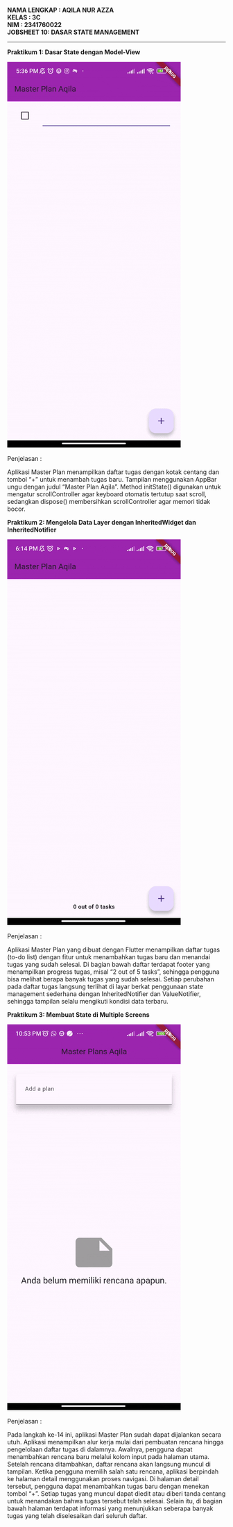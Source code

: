 **NAMA LENGKAP : AQILA NUR AZZA**
<br>**KELAS : 3C**
<br>**NIM : 2341760022**
<br>**JOBSHEET 10: DASAR STATE MANAGEMENT**

--------------------------------------------------------------------------------------------------------------------------------------

**Praktikum 1: Dasar State dengan Model-View**


![Demo Aplikasi](./img/01.gif)

Penjelasan : 

Aplikasi Master Plan menampilkan daftar tugas dengan kotak centang dan tombol “+” untuk menambah tugas baru. Tampilan menggunakan AppBar ungu dengan judul “Master Plan Aqila”. Method initState() digunakan untuk mengatur scrollController agar keyboard otomatis tertutup saat scroll, sedangkan dispose() membersihkan scrollController agar memori tidak bocor.

**Praktikum 2: Mengelola Data Layer dengan InheritedWidget dan InheritedNotifier**

![Demo Aplikasi](./img/02.gif)

Penjelasan : 

Aplikasi Master Plan yang dibuat dengan Flutter menampilkan daftar tugas (to-do list) dengan fitur untuk menambahkan tugas baru dan menandai tugas yang sudah selesai. Di bagian bawah daftar terdapat footer yang menampilkan progress tugas, misal “2 out of 5 tasks”, sehingga pengguna bisa melihat berapa banyak tugas yang sudah selesai. Setiap perubahan pada daftar tugas langsung terlihat di layar berkat penggunaan state management sederhana dengan InheritedNotifier dan ValueNotifier, sehingga tampilan selalu mengikuti kondisi data terbaru.

**Praktikum 3: Membuat State di Multiple Screens**

![Demo Aplikasi](./img/03.gif)

Penjelasan : 

Pada langkah ke-14 ini, aplikasi Master Plan sudah dapat dijalankan secara utuh. Aplikasi menampilkan alur kerja mulai dari pembuatan rencana hingga pengelolaan daftar tugas di dalamnya.
Awalnya, pengguna dapat menambahkan rencana baru melalui kolom input pada halaman utama. Setelah rencana ditambahkan, daftar rencana akan langsung muncul di tampilan. Ketika pengguna memilih salah satu rencana, aplikasi berpindah ke halaman detail menggunakan proses navigasi.
Di halaman detail tersebut, pengguna dapat menambahkan tugas baru dengan menekan tombol “+”. Setiap tugas yang muncul dapat diedit atau diberi tanda centang untuk menandakan bahwa tugas tersebut telah selesai. Selain itu, di bagian bawah halaman terdapat informasi yang menunjukkan seberapa banyak tugas yang telah diselesaikan dari seluruh daftar.

